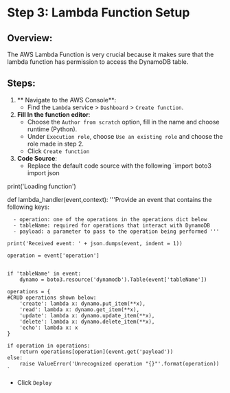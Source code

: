 # Step 3: Lambda Function Setup

## Overview:
The AWS Lambda Function is very crucial because it makes sure that the lambda function has permission to access the DynamoDB table.

## Steps:
1. ** Navigate to the AWS Console**:
   - Find the `Lambda` service > `Dashboard` > `Create function`.
2. **Fill In the function editor**:
   - Choose the `Author from scratch` option, fill in the name and choose runtime (Python).
   - Under `Execution role`, choose `Use an existing role` and choose the role made in step 2.
   - Click `Create function`
3. **Code Source**:
   - Replace the default code source with the following
     `import boto3
import json

print('Loading function')

def lambda_handler(event,context):
    '''Provide an event that contains the following keys:

      - operation: one of the operations in the operations dict below
      - tableName: required for operations that interact with DynamoDB
      - payload: a parameter to pass to the operation being performed '''
    
    print('Received event: ' + json.dumps(event, indent = 1))
     
    operation = event['operation']
    

    if 'tableName' in event:
        dynamo = boto3.resource('dynamodb').Table(event['tableName'])

    operations = {
    #CRUD operations shown below:
        'create': lambda x: dynamo.put_item(**x),
        'read': lambda x: dynamo.get_item(**x),
        'update': lambda x: dynamo.update_item(**x),
        'delete': lambda x: dynamo.delete_item(**x),
        'echo': lambda x: x
    }

    if operation in operations:
        return operations[operation](event.get('payload'))
    else:
        raise ValueError('Unrecognized operation "{}"'.format(operation)) `
   - Click `Deploy`
